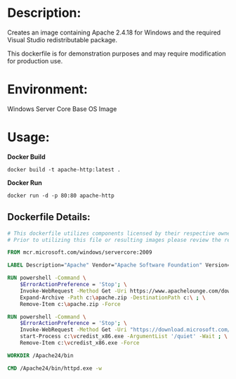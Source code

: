 # Description:

Creates an image containing Apache 2.4.18 for Windows and the required Visual Studio redistributable package.

This dockerfile is for demonstration purposes and may require modification for production use.

# Environment:

Windows Server Core Base OS Image

# Usage:

**Docker Build**

```
docker build -t apache-http:latest .
```

**Docker Run**

```
docker run -d -p 80:80 apache-http
```


## Dockerfile Details:
```Dockerfile
# This dockerfile utilizes components licensed by their respective owners/authors.
# Prior to utilizing this file or resulting images please review the respective licenses at: http://www.apache.org/licenses/

FROM mcr.microsoft.com/windows/servercore:2009

LABEL Description="Apache" Vendor="Apache Software Foundation" Version="2.4.18"

RUN powershell -Command \
    $ErrorActionPreference = 'Stop'; \
    Invoke-WebRequest -Method Get -Uri https://www.apachelounge.com/download/VC11/binaries/httpd-2.4.18-win32-VC11.zip -OutFile c:\apache.zip ; \
    Expand-Archive -Path c:\apache.zip -DestinationPath c:\ ; \
    Remove-Item c:\apache.zip -Force

RUN powershell -Command \
    $ErrorActionPreference = 'Stop'; \
    Invoke-WebRequest -Method Get -Uri "https://download.microsoft.com/download/1/6/B/16B06F60-3B20-4FF2-B699-5E9B7962F9AE/VSU_4/vcredist_x86.exe" -OutFile c:\vcredist_x86.exe ; \
    start-Process c:\vcredist_x86.exe -ArgumentList '/quiet' -Wait ; \
    Remove-Item c:\vcredist_x86.exe -Force

WORKDIR /Apache24/bin

CMD /Apache24/bin/httpd.exe -w
```
